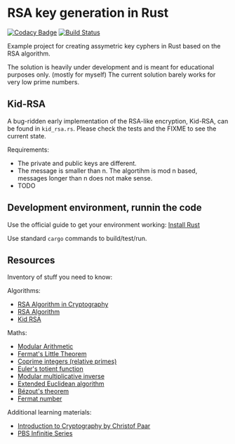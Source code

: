 # RSA key generation in Rust

[![Codacy Badge](https://api.codacy.com/project/badge/Grade/5d9e28f94c4d48e1824dde418bbd7692)](https://app.codacy.com/app/hosszubalazs/rust_rsa?utm_source=github.com&utm_medium=referral&utm_content=hosszubalazs/rust_rsa&utm_campaign=Badge_Grade_Settings)
[![Build Status](https://travis-ci.org/hosszubalazs/rust_rsa.svg?branch=master)](https://travis-ci.org/hosszubalazs/rust_rsa)

Example project for creating assymetric key cyphers in Rust based on the RSA algorithm.

The solution is heavily under development and is meant for educational purposes only. (mostly for myself) The current solution barely works for very low prime numbers.

## Kid-RSA

A bug-ridden early implementation of the RSA-like encryption, Kid-RSA, can be found in `kid_rsa.rs`. Please check the tests and the FIXME to see the current state.

Requirements:

- The private and public keys are different.
- The message is smaller than n. The algortihm is mod n based, messages longer than n does not make sense.
- TODO

## Development environment, runnin the code

Use the official guide to get your environment working: [Install Rust](https://www.rust-lang.org/tools/install)

Use standard `cargo` commands to build/test/run.

## Resources

Inventory of stuff you need to know:

Algorithms:

- [RSA Algorithm in Cryptography](https://www.geeksforgeeks.org/rsa-algorithm-cryptography/)
- [RSA Algorithm](https://simple.wikipedia.org/wiki/RSA_algorithm)
- [Kid RSA](https://sites.math.washington.edu/~koblitz/crlogia.html)

Maths:

- [Modular Arithmetic](https://en.wikipedia.org/wiki/Modular_arithmetic)
- [Fermat's Little Theorem](https://en.wikipedia.org/wiki/Fermat%27s_little_theorem)
- [Coprime integers (relative primes)](https://en.wikipedia.org/wiki/Coprime_integers)
- [Euler's totient function](https://simple.wikipedia.org/wiki/Euler%27s_totient_function)
- [Modular multiplicative inverse](https://en.wikipedia.org/wiki/Modular_multiplicative_inverse)
- [Extended Euclidean algorithm](https://en.wikipedia.org/wiki/Extended_Euclidean_algorithm)
- [Bézout's theorem](https://en.wikipedia.org/wiki/B%C3%A9zout%27s_theorem)
- [Fermat number](https://en.wikipedia.org/wiki/Fermat_number)


Additional learning materials:

- [Introduction to Cryptography by Christof Paar](https://www.youtube.com/channel/UC1usFRN4LCMcfIV7UjHNuQg/videos?view=0&sort=da&flow=grid)
- [PBS Infinitie Series](https://www.youtube.com/channel/UCs4aHmggTfFrpkPcWSaBN9g/videos)
